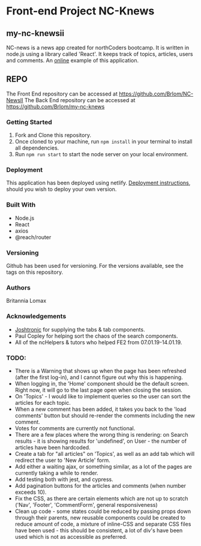 # Front-end Project NC-Knews

## **my-nc-knewsii**
NC-news is a news app created for northCoders bootcamp. It is written in node.js using a library called 'React'. It keeps track of topics, articles, users and comments. An [online](https://my-nc-newsii.netlify.com) example of this application.

## REPO

The Front End repository can be accessed at https://github.com/Brlom/NC-NewsII 
The Back End repository can be accessed at https://github.com/Brlom/my-nc-knews 

### Getting Started

1. Fork and Clone this repository.
2. Once cloned to your machine, run `npm install` in your terminal to install all dependencies.
3. Run `npm run start` to start the node server on your local environment. 

### Deployment

This application has been deployed using netlify. [Deployment instructions](https://facebook.github.io/create-react-app/docs/deployment), should you wish to deploy your own version. 

### Built With
- Node.js 
- React
- axios
- @reach/router

### Versioning
Github has been used for versioning. For the versions available, see the tags on this repository.

### Authors
Britannia Lomax

### Acknowledgements
- [Joshtronic](https://alligator.io/react/tabs-component/) for supplying the tabs & tab components.
- Paul Copley for helping sort the chaos of the search components.
- All of the ncHelpers & tutors who helped FE2 from 07.01.19-14.01.19.

### TODO:
- There is a Warning that shows up when the page has been refreshed (after the first log-in), and I cannot figure out why this is happening.
- When logging in, the 'Home' component should be the default screen. Right now, it will go to the last page open when closing the session.
- On 'Topics' - I would like to implement queries so the user can sort the articles for each topic. 
- When a new comment has been added, it takes you back to the 'load comments' button but should re-render the comments including the new comment. 
- Votes for comments are currently not functional.
- There are a few places where the wrong thing is rendering: on Search results - it is showing results for 'undefined', on User - the number of articles have been hardcoded. 
- Create a tab for "all articles" on 'Topics', as well as an add tab which will redirect the user to 'New Article' form.
- Add either a waiting ajax, or something similar, as a lot of the pages are currently taking a while to render.
- Add testing both with jest, and cypress. 
- Add pagination buttons for the articles and comments (when number exceeds 10).
- Fix the CSS, as there are certain elements which are not up to scratch ('Nav', 'Footer', 'CommentForm', general responsiveness)
- Clean up code - some states could be reduced by passing props down through their parents, new reusable components could be created to reduce amount of code, a mixture of inline-CSS and separate CSS files have been used - this should be consistent, a lot of div's have been used which is not as accessible as preferred.  
